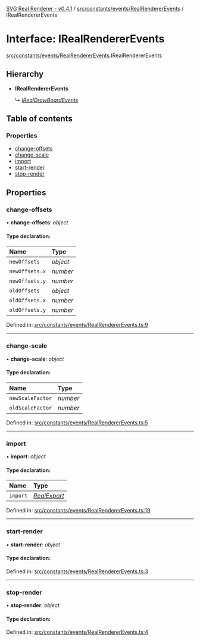 [SVG Real Renderer - v0.4.1](../docs.md) / [src/constants/events/RealRendererEvents](../modules/src_constants_events_realrendererevents.md) / IRealRendererEvents

# Interface: IRealRendererEvents

[src/constants/events/RealRendererEvents](../modules/src_constants_events_realrendererevents.md).IRealRendererEvents

## Hierarchy

* **IRealRendererEvents**

  ↳ [*IRealDrawBoardEvents*](src_constants_events_realdrawboardevents.irealdrawboardevents.md)

## Table of contents

### Properties

- [change-offsets](src_constants_events_realrendererevents.irealrendererevents.md#change-offsets)
- [change-scale](src_constants_events_realrendererevents.irealrendererevents.md#change-scale)
- [import](src_constants_events_realrendererevents.irealrendererevents.md#import)
- [start-render](src_constants_events_realrendererevents.irealrendererevents.md#start-render)
- [stop-render](src_constants_events_realrendererevents.irealrendererevents.md#stop-render)

## Properties

### change-offsets

• **change-offsets**: *object*

#### Type declaration:

Name | Type |
:------ | :------ |
`newOffsets` | *object* |
`newOffsets.x` | *number* |
`newOffsets.y` | *number* |
`oldOffsets` | *object* |
`oldOffsets.x` | *number* |
`oldOffsets.y` | *number* |

Defined in: [src/constants/events/RealRendererEvents.ts:9](https://github.com/HarshKhandeparkar/svg-real-renderer/blob/9463376/src/constants/events/RealRendererEvents.ts#L9)

___

### change-scale

• **change-scale**: *object*

#### Type declaration:

Name | Type |
:------ | :------ |
`newScaleFactor` | *number* |
`oldScaleFactor` | *number* |

Defined in: [src/constants/events/RealRendererEvents.ts:5](https://github.com/HarshKhandeparkar/svg-real-renderer/blob/9463376/src/constants/events/RealRendererEvents.ts#L5)

___

### import

• **import**: *object*

#### Type declaration:

Name | Type |
:------ | :------ |
`import` | [*RealExport*](../modules/src_types_realrenderertypes.md#realexport) |

Defined in: [src/constants/events/RealRendererEvents.ts:19](https://github.com/HarshKhandeparkar/svg-real-renderer/blob/9463376/src/constants/events/RealRendererEvents.ts#L19)

___

### start-render

• **start-render**: *object*

#### Type declaration:

Defined in: [src/constants/events/RealRendererEvents.ts:3](https://github.com/HarshKhandeparkar/svg-real-renderer/blob/9463376/src/constants/events/RealRendererEvents.ts#L3)

___

### stop-render

• **stop-render**: *object*

#### Type declaration:

Defined in: [src/constants/events/RealRendererEvents.ts:4](https://github.com/HarshKhandeparkar/svg-real-renderer/blob/9463376/src/constants/events/RealRendererEvents.ts#L4)
